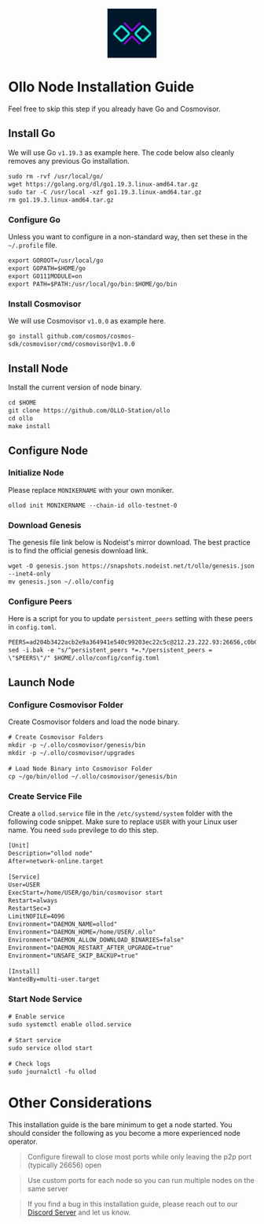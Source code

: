 <p align="center">
  <img height="100" height="auto" src="https://raw.githubusercontent.com/Nodeist/Kurulumlar/main/logos/ollo.png">
</p>



# Ollo Node Installation Guide
Feel free to skip this step if you already have Go and Cosmovisor.


## Install Go
We will use Go `v1.19.3` as example here. The code below also cleanly removes any previous Go installation.

```
sudo rm -rvf /usr/local/go/
wget https://golang.org/dl/go1.19.3.linux-amd64.tar.gz
sudo tar -C /usr/local -xzf go1.19.3.linux-amd64.tar.gz
rm go1.19.3.linux-amd64.tar.gz
```

### Configure Go
Unless you want to configure in a non-standard way, then set these in the `~/.profile` file.

```
export GOROOT=/usr/local/go
export GOPATH=$HOME/go
export GO111MODULE=on
export PATH=$PATH:/usr/local/go/bin:$HOME/go/bin
```


### Install Cosmovisor
We will use Cosmovisor `v1.0.0` as example here.

```
go install github.com/cosmos/cosmos-sdk/cosmovisor/cmd/cosmovisor@v1.0.0
```

## Install Node
Install the current version of node binary.

```
cd $HOME
git clone https://github.com/OLLO-Station/ollo
cd ollo
make install
```

## Configure Node
### Initialize Node
Please replace `MONIKERNAME` with your own moniker.

```
ollod init MONIKERNAME --chain-id ollo-testnet-0
```

### Download Genesis
The genesis file link below is Nodeist's mirror download. The best practice is to find the official genesis download link.

```
wget -O genesis.json https://snapshots.nodeist.net/t/ollo/genesis.json --inet4-only
mv genesis.json ~/.ollo/config
```

### Configure Peers
Here is a script for you to update `persistent_peers` setting with these peers in `config.toml`.
```
PEERS=ad204b3422acb2e9a364941e540c99203ec22c5c@212.23.222.93:26656,c0b03cf21640b12d78f6b4b50d7505d05d37f055@95.217.230.54:26656,b1c40c092d4c889d14ac8db36621c114f811d797@65.109.92.241:22046,34f4de6082a894a3b6addab6c370e62238d43649@65.109.28.55:28656,771cfca799033e327511b25ae77784e02818d77f@65.108.101.4:23486,d14b740968d24aa5c31ade7dbda2b1204c40f24c@65.109.52.156:46656,dd577d8f2e997d7e70495640aff124ddb70d1a21@95.217.192.222:26656,536c816c0d32ceb601fcf047284f65dc68c0513a@65.21.134.202:26626,95ca646da3736cef5d6c6704f736bc49ff87ef6c@109.123.249.213:26656,084a8a6866edb7ed571e5b5f023be580e5673fee@95.165.89.222:24646,1d576b61c0c56a9b6ef6dabf336fd3cf04c017b1@95.217.223.85:15656,3ea40f63890f10272201edf96d2a49e197e52091@65.108.105.48:18156,fffb9164b9091d2055b5469a456ca91288517856@178.208.86.48:16656,76035e4e4afa5d7e560c57f27bb147504cf33dac@35.228.121.46:26656,141456b9be6a468c262d126a275a804c7799f84a@62.171.143.40:23656,c2bc7720a610d753b037d89e6c3f58f7c718e24f@116.202.117.229:32656,0d642afa8df369a5021609c43bb7765a332a615f@65.109.106.91:17656,7db2f25b3bceeb32769d20316d5f1567f0a4bb54@167.86.99.7:16656,5c2a752c9b1952dbed075c56c600c3a79b58c395@195.3.220.135:27006,799dff05af5d30477f44c816753ff89104b2b8b5@116.202.227.117:32656,6fb1ca4b01926c43fb28f5eadc4710d0e7df8624@176.126.87.165:26656,02de163f7b41c856df373c016af1f2ad3e8259c6@114.246.206.59:2606,6a2e6873ad316bc45342ec3b79430657fe714233@209.97.179.146:26656,45c6c9060c390a068cf1d6c1d9999af196b961ef@65.21.78.153:30656,f09d8e2ada2d1d66a9cc8213a1d8ca7c6e5a29a6@65.108.79.57:54656,e3d1fbe11462a128f14ebc10f7e8bd59823f09e2@161.97.152.215:26656,9865c6e15faced6643adc228e3a59744e1b4e277@116.203.29.162:46656,da300948ac308fa735006027f9eb01cb80edbfd1@142.132.132.184:26656,4b73754c2c10d523ffd43ca95d9cb6e0ad8204a4@5.189.148.147:26656,7dc63d58dccf6777206d5cdbc1ec1b9ba5221bd5@65.108.97.58:15656,69d2c02f413bea1376f5398646f0c2ce0f82d62e@141.94.73.93:26656,958c8c3198edc57b70dd3206eb15d20e1da92bb8@185.197.195.242:36656,d4696aba0fbb58a31b2736819ddecf699d787edb@38.242.159.61:26656,ef8863e006ba8eaea3aa8b780b01b82b401d7bd9@84.46.252.45:56656,032845b1a798108bfc1fd91ebe5bdbbccd4a34d8@135.181.221.186:32656,4f9c909d657173e5f9755ada2e82a88700e21ad2@130.185.119.129:23656,1e5d9db4138ed31ecf81b09365230d33360f8cde@65.109.81.119:32656,60a8fdd419c20f509cf590a10978827bcf1cf25c@161.97.99.251:11656,3baa3ab28418101d74a75e859b7ac0777f671c1c@65.108.204.119:26116,bc73e1f3bde267171309e723416690c9c7404881@142.132.199.236:27656,84d57c8b3b4c07acc97e922cd17b8fc6dfa79a3b@142.132.152.46:26656,43da48176665407ebbe40f809a0ec2c84ab0579e@65.109.24.121:26656,e53eedfc4c5c4487e1fba7f3b97de6aadfca8cea@5.161.179.64:26656,d6c5ff021b091a1fd93b9f811cf7fca0d31e8510@65.108.238.61:46656,2f5965450c9c831266959632fba2c1533b8f676d@38.242.248.2:26656,d5519e378247dfb61dfe90652d1fe3e2b3005a5b@65.109.68.190:32656,b76de75c13b2e80febbf574df981a2bfd28a7de1@65.108.124.172:28656,e8bdc07477c4a49acf1a4c91e3dc34fe2372169e@161.97.153.160:26656,036d17d15c4e36cee8d93f9fb1a5ad5cb956631f@213.136.76.191:26656,1cc735dffbe3861336f07bf9f1bc29c42e0e4a55@37.187.78.201:32656,a9123ae1e1b7f8438e7262efd50031aab600df41@154.12.225.160:32656,42beefd08b5f8580177d1506220db3a548090262@65.108.195.29:26116,cadc2b601a188aedbe4156a6eb5a81e00770bcfc@65.108.219.110:26656,7349272f712e713a957bf5349930e3439e98b518@167.235.27.69:20656,595a8418f3f68a499a873148ec19a95b0f34390c@65.109.82.106:32656,b731df187ce2b278b60bc3469e13c6bac278dcc9@167.235.139.212:26656,90ad9622ac54023fe4ee9824d77b5d3e3c25c245@162.55.234.70:54956,517786f9e5e9caf196fed64c2130528e0ef59643@65.109.70.23:18156,861d8791ee3912589a825278b28170f8c523dab0@45.147.199.129:26656,b1fe199b7ac2a7714c5d21524bb87810a2be94fb@135.181.178.53:32656,0ce58fd448e62aa0c06c2603d8e047b9c7f9a3e5@38.242.158.251:26656,d5a1ea393b79ead8603824f6ad0ceae803f63e34@138.201.204.5:29656,125b0e30f00df3ff2ee7b29b7992ed888998ad31@65.109.28.177:47656,412da32e046360f7e5168a89f80172ad093b17d9@65.109.37.58:17656,98ea25336f87ebca4180c974e8b26aec55611ecb@173.212.226.128:32656,15bcdea616c717eb4356e125d4f631aaa596dfd5@65.108.77.106:26929,da8d3ca8e1c147f0037b1c43ad3de7174f5ec1b7@209.145.59.224:26656,b5f55cfc7b4d19f2dd3cdc71795f5a81e2c67f96@38.242.232.72:26656,47655c33bdecae7f449301197d8b951a97e1b680@89.58.59.75:26656,a553ae4af55d127300dd707a46e715b47a82610a@65.21.131.215:26626,67d27bdbc3c444c557d555164518d8f551a922c5@136.243.103.32:46656,a98484ac9cb8235bd6a65cdf7648107e3d14dab4@116.202.231.58:32656
sed -i.bak -e "s/^persistent_peers *=.*/persistent_peers = \"$PEERS\"/" $HOME/.ollo/config/config.toml
```

## Launch Node
### Configure Cosmovisor Folder
Create Cosmovisor folders and load the node binary.

```
# Create Cosmovisor Folders
mkdir -p ~/.ollo/cosmovisor/genesis/bin
mkdir -p ~/.ollo/cosmovisor/upgrades

# Load Node Binary into Cosmovisor Folder
cp ~/go/bin/ollod ~/.ollo/cosmovisor/genesis/bin
```

### Create Service File
Create a `ollod.service` file in the `/etc/systemd/system` folder with the following code snippet. Make sure to replace `USER` with your Linux user name. You need `sudo` previlege to do this step.

```
[Unit]
Description="ollod node"
After=network-online.target

[Service]
User=USER
ExecStart=/home/USER/go/bin/cosmovisor start
Restart=always
RestartSec=3
LimitNOFILE=4096
Environment="DAEMON_NAME=ollod"
Environment="DAEMON_HOME=/home/USER/.ollo"
Environment="DAEMON_ALLOW_DOWNLOAD_BINARIES=false"
Environment="DAEMON_RESTART_AFTER_UPGRADE=true"
Environment="UNSAFE_SKIP_BACKUP=true"

[Install]
WantedBy=multi-user.target
```

### Start Node Service
```
# Enable service
sudo systemctl enable ollod.service

# Start service
sudo service ollod start

# Check logs
sudo journalctl -fu ollod
```

# Other Considerations
This installation guide is the bare minimum to get a node started. You should consider the following as you become a more experienced node operator.



> Configure firewall to close most ports while only leaving the p2p port (typically 26656) open

> Use custom ports for each node so you can run multiple nodes on the same server

> If you find a bug in this installation guide, please reach out to our [Discord Server](https://discord.gg/yV2nEunsTY) and let us know.
